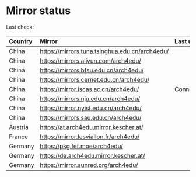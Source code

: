<script src="./time.js"></script>
# Mirror status
Last check: <script type="text/javascript">localize(1709853573.1870275);</script>

|Country|Mirror|Last update|
|:------|:-----|:----------|
|China|https://mirrors.tuna.tsinghua.edu.cn/arch4edu/|<script type="text/javascript">localize(1709836393);</script>|
|China|https://mirrors.aliyun.com/arch4edu/|<script type="text/javascript">localize(1709792945);</script>|
|China|https://mirrors.bfsu.edu.cn/arch4edu/|<script type="text/javascript">localize(1709836393);</script>|
|China|https://mirrors.cernet.edu.cn/arch4edu/|<script type="text/javascript">localize(1709836393);</script>|
|China|https://mirror.iscas.ac.cn/arch4edu/|ConnectionError|
|China|https://mirrors.nju.edu.cn/arch4edu/|<script type="text/javascript">localize(1709749848);</script>|
|China|https://mirror.nyist.edu.cn/arch4edu/|<script type="text/javascript">localize(1709836393);</script>|
|China|https://mirrors.sau.edu.cn/arch4edu/|<script type="text/javascript">localize(1709836393);</script>|
|Austria|https://at.arch4edu.mirror.kescher.at/|<script type="text/javascript">localize(1709836393);</script>|
|France|https://mirror.lesviallon.fr/arch4edu/|<script type="text/javascript">localize(1709792945);</script>|
|Germany|https://pkg.fef.moe/arch4edu/|<script type="text/javascript">localize(1709836393);</script>|
|Germany|https://de.arch4edu.mirror.kescher.at/|<script type="text/javascript">localize(1709836393);</script>|
|Germany|https://mirror.sunred.org/arch4edu/|<script type="text/javascript">localize(1709836393);</script>|

<script src="./tablefilter/tablefilter.js"></script>
<script src="./table.js"></script>